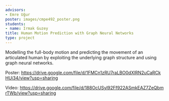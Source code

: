 ```yaml
---
advisors:
- Emre Uğur
poster: images/cmpe492_poster.png
students:
- name: Irmak Guzey
title: Human Motion Prediction with Graph Neural Networks
type: project
---
```


Modelling the full-body motion and predicting the movement of an articulated human by exploiting the underlying graph structure and using graph neural networks.


Poster: <https://drive.google.com/file/d/1FMCn1zRU7raLBO0dXlRN2uCaRCkHUi34/view?usp=sharing>


Video: <https://drive.google.com/file/d/188OcUSyl92Ff922ASmkEAZ7ZeQbmrTWb/view?usp=sharing>